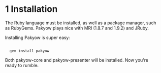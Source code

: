 <h1 id="section_1">1 Installation</h1>

The Ruby language must be installed, as well as a package manager, such as RubyGems. 
Pakyow plays nice with MRI (1.8.7 and 1.9.2) and JRuby.

Installing Pakyow is super easy:

<code class="console">
  gem install pakyow
</code>

Both pakyow-core and pakyow-presenter will be installed. Now you're ready to rumble.
